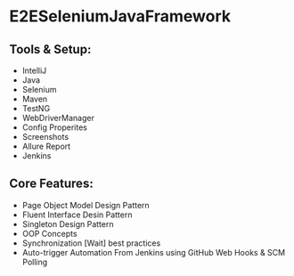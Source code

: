 # E2ESeleniumJavaFramework

## Tools & Setup:
- IntelliJ
- Java
- Selenium
- Maven
- TestNG
- WebDriverManager
- Config Properites
- Screenshots
- Allure Report
- Jenkins

## Core Features:
-  Page Object Model Design Pattern
-  Fluent Interface Desin Pattern
-  Singleton Design Pattern
-  OOP Concepts
- Synchronization [Wait] best practices
- Auto-trigger Automation From Jenkins using GitHub Web Hooks & SCM Polling
